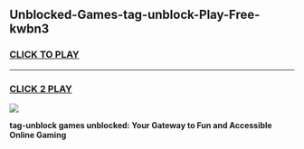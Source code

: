 
## Unblocked-Games-tag-unblock-Play-Free-kwbn3
<h3>
<a href="https://premium76.site?title=tag-unblock&ref=19M">CLICK TO PLAY</a></h3>
<hr>

<h3>
<a href="https://premium76.site?title=tag-unblock&ref=19M">CLICK 2 PLAY</a>
  
</h3>

<a href="https://premium76.site?title=tag-unblock&ref=19M"><img src="https://clearcache.store/games.png"></a>


**tag-unblock games unblocked: Your Gateway to Fun and Accessible Online Gaming**
